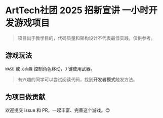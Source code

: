 # ArtTech社团 2025 招新宣讲 一小时开发游戏项目

> 项目出于教学目的，代码质量和架构设计不代表最佳实践，仅供参考。

## 游戏玩法

`WASD` 或 `方向键` 控制角色移动，`J` 键使用武器。

> 有兴趣的同学可以尝试阅读代码，找到**开发者模式**触发方法。

## 为项目做贡献

欢迎提交 issue 和 PR，一起丰富、完善这个游戏。😊
